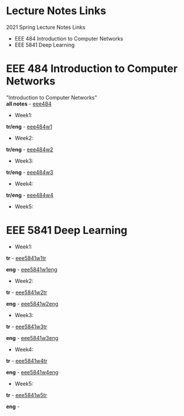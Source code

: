# Lecture Notes Links
2021 Spring Lecture Notes Links  
* EEE 484 Introduction to Computer Networks  
* EEE 5841 Deep Learning  

# EEE 484 Introduction to Computer Networks  
"Introduction to Computer Networks"  
**all notes** - [eee484](https://v.gd/eee484)  
  
* Week1:  
  
**tr/eng** - [eee484w1](https://v.gd/eee484w1)  
  
* Week2:  
  
**tr/eng** - [eee484w2](https://v.gd/eee484w2)  
  
* Week3:  
  
**tr/eng** - [eee484w3](https://v.gd/eee484w3)  
  
* Week4:  
  
**tr/eng** - [eee484w4](https://v.gd/eee484w4)  
  
* Week5:  
  
# EEE 5841 Deep Learning  
* Week1:  
  
**tr** - [eee5841w1tr](https://v.gd/eee5841w1tr)  
  
**eng** - [eee5841w1eng](https://v.gd/eee5841w1eng)  
  
* Week2:  
  
**tr** - [eee5841w2tr](https://v.gd/eee5841w2tr)  
  
**eng** - [eee5841w2eng](https://v.gd/eee5841w2eng)  
  
* Week3:  
  
**tr** - [eee5841w3tr](https://v.gd/eee5841w3tr2)  
  
**eng** - [eee5841w3eng](https://v.gd/eee5841w3eng2)  
  
* Week4: 
  
**tr** - [eee5841w4tr](https://v.gd/eee5841w4tr)  
  
**eng** - [eee5841w4eng](https://v.gd/eee5841w4eng)  
  
* Week5: 
  
**tr** - [eee5841w5tr](https://v.gd/eee5841w5tr)  
  
**eng** - 
